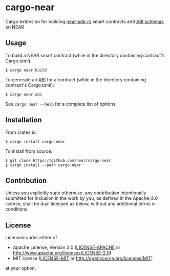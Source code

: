 <!-- markdownlint-disable MD014 -->

# cargo-near

Cargo extension for building [near-sdk-rs](https://github.com/near/near-sdk-rs) smart contracts and [ABI schemas](https://github.com/near/abi) on NEAR

## Usage

To build a NEAR smart contract (while in the directory containing contract's Cargo.toml):

```console
$ cargo near build
```

To generate an [ABI](https://github.com/near/abi) for a contract (while in the directory containing contract's Cargo.toml):

```console
$ cargo near abi
```

See `cargo near --help` for a complete list of options.

## Installation

From crates.io:

```console
$ cargo install cargo-near
```

To install from source:

```console
$ git clone https://github.com/near/cargo-near
$ cargo install --path cargo-near
```

## Contribution

Unless you explicitly state otherwise, any contribution intentionally submitted
for inclusion in the work by you, as defined in the Apache-2.0 license, shall be
dual licensed as below, without any additional terms or conditions.

## License

Licensed under either of

* Apache License, Version 2.0
   ([LICENSE-APACHE](LICENSE-APACHE) or <http://www.apache.org/licenses/LICENSE-2.0>)
* MIT license
   ([LICENSE-MIT](LICENSE-MIT) or <http://opensource.org/licenses/MIT>)

at your option.
